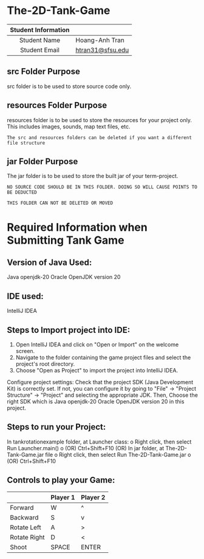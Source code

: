 # The-2D-Tank-Game


| Student Information |                      |
|:-------------------:|----------------------|
|  Student Name       |   Hoang-Anh Tran     |
|  Student Email      |   htran31@sfsu.edu   |

## src Folder Purpose 
src folder is to be used to store source code only.

## resources Folder Purpose 
resources folder is to be used to store the resources for your project only. This includes images, sounds, map text files, etc.

`The src and resources folders can be deleted if you want a different file structure`

## jar Folder Purpose 
The jar folder is to be used to store the built jar of your term-project.

`NO SOURCE CODE SHOULD BE IN THIS FOLDER. DOING SO WILL CAUSE POINTS TO BE DEDUCTED`

`THIS FOLDER CAN NOT BE DELETED OR MOVED`

# Required Information when Submitting Tank Game

## Version of Java Used: 
Java openjdk-20 Oracle OpenJDK version 20

## IDE used: 
IntelliJ IDEA

## Steps to Import project into IDE:
1. Open IntelliJ IDEA and click on "Open or Import" on the welcome screen.
2. Navigate to the folder containing the game project files and select the project's root directory.
3. Choose "Open as Project" to import the project into IntelliJ IDEA.

Configure project settings:
Check that the project SDK (Java Development Kit) is correctly set. 
If not, you can configure it by going to "File" -> "Project Structure" -> "Project" and selecting the appropriate JDK.
Then, Choose the right SDK which is Java openjdk-20 Oracle OpenJDK version 20 in this project.
 
## Steps to run your Project:
In tankrotationexample folder, at Launcher class:
o Right click, then select Run Launcher.main()
o (OR) Ctrl+Shift+F10
(OR)
In jar folder, at The-2D-Tank-Game.jar file
o Right click, then select Run The-2D-Tank-Game.jar
o (OR) Ctrl+Shift+F10

## Controls to play your Game:

|               | Player 1 | Player 2 |
|---------------|----------|----------|
|  Forward      |    W     |    ^     |
|  Backward     |    S     |    v     |
|  Rotate Left  |    A     |    >     |
|  Rotate Right |    D     |    <     |
|  Shoot        |  SPACE   |  ENTER   |


